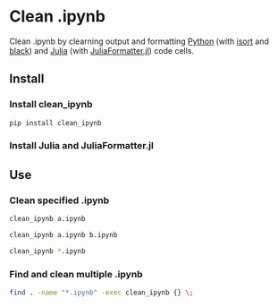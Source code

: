 # Clean .ipynb

Clean .ipynb by clearning output and formatting [Python](https://www.python.org) (with [isort](https://github.com/timothycrosley/isort) and [black](https://github.com/ambv/black)) and [Julia](https://julialang.org) (with [JuliaFormatter.jl](https://github.com/domluna/JuliaFormatter.jl)) code cells.

## Install

### Install clean_ipynb

``` bash
pip install clean_ipynb
```

### Install Julia and JuliaFormatter.jl

## Use

### Clean specified .ipynb

``` bash
clean_ipynb a.ipynb
```

``` bash
clean_ipynb a.ipynb b.ipynb
```

``` bash
clean_ipynb *.ipynb
```

### Find and clean multiple .ipynb

``` bash
find . -name "*.ipynb" -exec clean_ipynb {} \;
```
